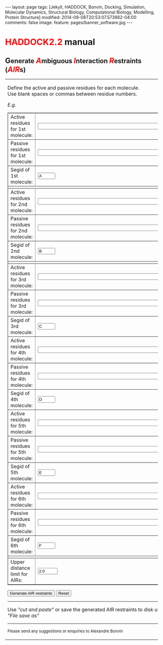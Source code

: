--- layout: page tags: [Jekyll, HADDOCK, Bonvin, Docking, Simulation, Molecular Dynamics, Structural Biology, Computational Biology, Modelling, Protein Structure] modified: 2014-08-08T20:53:07.573882-04:00 comments: false image: feature: pages/banner_software.jpg ---

# <font color="RED">HADDOCK2.2</font> manual

## <font size="+2">G</font>enerate <font size="+2" color="RED">_A_</font>mbiguous <font size="+2" color="RED">_I_</font>nteraction <font size="+2" color="RED">_R_</font>estraints (<font size="+2" color="RED">_AIR_</font>s)

<table>

<tbody>

<tr>

<td width="550">  

<form action="http://milou.science.uu.nl/cgi/servicesdevel/HADDOCK2.2/generate_multidock_air.cgi" method="GET">

Define the active and passive residues for each molecule.  
Use blank spaces or commas between residue numbers.

_E.g._

<table border="1" cellpadding="5">

<tbody>

<tr rowspan="1" align="center">

<td colspan="1" align="left">Active residues for 1st molecule:</td>

<td colspan="1" align="left"><input type="text" name="AIR_ACTIVE_1" value="" size="50"></td>

</tr>

<tr rowspan="1" align="center">

<td colspan="1" align="left">Passive residues for 1st molecule:</td>

<td colspan="1" align="left"><input type="text" name="AIR_PASSIVE_1" value="" size="50"></td>

</tr>

<tr rowspan="1" align="center">

<td colspan="1" align="left">Segid of 1st molecule:</td>

<td colspan="1" align="left"><input type="text" name="PROT_SEGID_1" value="A" size="4"></td>

</tr>

<tr>

<td colspan="2"></td>

</tr>

<tr rowspan="1" align="center">

<td colspan="1" align="left">Active residues for 2nd molecule:</td>

<td colspan="1" align="left"><input type="text" name="AIR_ACTIVE_2" value="" size="50"></td>

</tr>

<tr rowspan="1" align="center">

<td colspan="1" align="left">Passive residues for 2nd molecule:</td>

<td colspan="1" align="left"><input type="text" name="AIR_PASSIVE_2" value="" size="50"></td>

</tr>

<tr rowspan="1" align="center">

<td colspan="1" align="left">Segid of 2nd molecule:</td>

<td colspan="1" align="left"><input type="text" name="PROT_SEGID_2" value="B" size="4"></td>

</tr>

<tr>

<td colspan="2"></td>

</tr>

<tr rowspan="1" align="center">

<td colspan="1" align="left">Active residues for 3rd molecule:</td>

<td colspan="1" align="left"><input type="text" name="AIR_ACTIVE_3" value="" size="50"></td>

</tr>

<tr rowspan="1" align="center">

<td colspan="1" align="left">Passive residues for 3rd molecule:</td>

<td colspan="1" align="left"><input type="text" name="AIR_PASSIVE_3" value="" size="50"></td>

</tr>

<tr rowspan="1" align="center">

<td colspan="1" align="left">Segid of 3rd molecule:</td>

<td colspan="1" align="left"><input type="text" name="PROT_SEGID_3" value="C" size="4"></td>

</tr>

<tr rowspan="1" align="center">

<td colspan="1" align="left">Active residues for 4th molecule:</td>

<td colspan="1" align="left"><input type="text" name="AIR_ACTIVE_4" value="" size="50"></td>

</tr>

<tr rowspan="1" align="center">

<td colspan="1" align="left">Passive residues for 4th molecule:</td>

<td colspan="1" align="left"><input type="text" name="AIR_PASSIVE_4" value="" size="50"></td>

</tr>

<tr rowspan="1" align="center">

<td colspan="1" align="left">Segid of 4th molecule:</td>

<td colspan="1" align="left"><input type="text" name="PROT_SEGID_4" value="D" size="4"></td>

</tr>

<tr rowspan="1" align="center">

<td colspan="1" align="left">Active residues for 5th molecule:</td>

<td colspan="1" align="left"><input type="text" name="AIR_ACTIVE_5" value="" size="50"></td>

</tr>

<tr rowspan="1" align="center">

<td colspan="1" align="left">Passive residues for 5th molecule:</td>

<td colspan="1" align="left"><input type="text" name="AIR_PASSIVE_5" value="" size="50"></td>

</tr>

<tr rowspan="1" align="center">

<td colspan="1" align="left">Segid of 5th molecule:</td>

<td colspan="1" align="left"><input type="text" name="PROT_SEGID_5" value="E" size="4"></td>

</tr>

<tr rowspan="1" align="center">

<td colspan="1" align="left">Active residues for 6th molecule:</td>

<td colspan="1" align="left"><input type="text" name="AIR_ACTIVE_6" value="" size="50"></td>

</tr>

<tr rowspan="1" align="center">

<td colspan="1" align="left">Passive residues for 6th molecule:</td>

<td colspan="1" align="left"><input type="text" name="AIR_PASSIVE_6" value="" size="50"></td>

</tr>

<tr rowspan="1" align="center">

<td colspan="1" align="left">Segid of 6th molecule:</td>

<td colspan="1" align="left"><input type="text" name="PROT_SEGID_6" value="F" size="4"></td>

</tr>

<tr>

<td colspan="2"></td>

</tr>

<tr rowspan="1" align="center">

<td colspan="1" align="left">Upper distance limit for AIRs:</td>

<td colspan="1" align="left"><input type="text" name="AIR_DIST" value="2.0" size="5"></td>

</tr>

</tbody>

</table>

<input type="SUBMIT" name="submit1" value="Generate AIR restraints"> <input type="RESET" value="Reset">

* * *

Use _"cut and paste"_ or save the generated AIR restraints to disk using _"File save as"_

* * *

<font size="-1">Please send any suggestions or enquiries to Alexandre Bonvin</font></form>

</td>

</tr>

</tbody>

</table>
